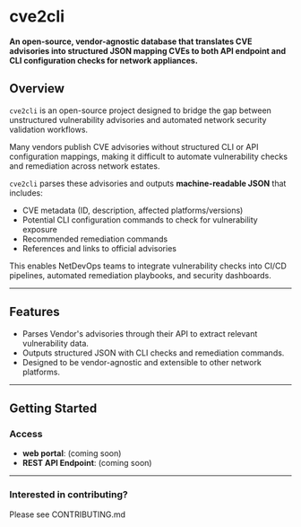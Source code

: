 # cve2cli
**An open-source, vendor-agnostic database that translates CVE advisories into structured JSON mapping CVEs to both API endpoint and CLI configuration checks for network appliances.**

## Overview

`cve2cli` is an open-source project designed to bridge the gap between unstructured vulnerability advisories and automated network security validation workflows.

Many vendors publish CVE advisories without structured CLI or API configuration mappings, making it difficult to automate vulnerability checks and remediation across network estates. 

`cve2cli` parses these advisories and outputs **machine-readable JSON** that includes:
- CVE metadata (ID, description, affected platforms/versions)
- Potential CLI configuration commands to check for vulnerability exposure
- Recommended remediation commands
- References and links to official advisories

This enables NetDevOps teams to integrate vulnerability checks into CI/CD pipelines, automated remediation playbooks, and security dashboards.

---

## Features

- Parses Vendor's advisories through their API to extract relevant vulnerability data.
- Outputs structured JSON with CLI checks and remediation commands.
- Designed to be vendor-agnostic and extensible to other network platforms. 
---

## Getting Started
### Access
- **web portal**: (coming soon)
- **REST API Endpoint**: (coming soon)

--- 

### Interested in contributing?
Please see CONTRIBUTING.md
